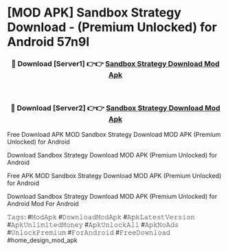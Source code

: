 # [MOD APK] Sandbox Strategy Download - (Premium Unlocked) for Android 57n9l



<div align="center">
<h3>🔴 Download [Server1] 👉👉 <a href="https://momento.my/?title=Sandbox_Strategy_Download">Sandbox Strategy Download Mod Apk</a></h3><br>

<h3>🔴 Download [Server2] 👉👉 <a href="https://momento.my/?title=Sandbox_Strategy_Download">Sandbox Strategy Download Mod Apk</a></h3>
</div>



Free Download APK MOD Sandbox Strategy Download MOD APK (Premium Unlocked) for Android

Download Sandbox Strategy Download MOD APK (Premium Unlocked) for Android

Free APK MOD Sandbox Strategy Download MOD APK (Premium Unlocked) for Android

Download Sandbox Strategy Download MOD APK (Premium Unlocked) for Android Mod For Android

𝚃𝚊𝚐𝚜: #𝙼𝚘𝚍𝙰𝚙𝚔 #𝙳𝚘𝚠𝚗𝚕𝚘𝚊𝚍𝙼𝚘𝚍𝙰𝚙𝚔 #𝙰𝚙𝚔𝙻𝚊𝚝𝚎𝚜𝚝𝚅𝚎𝚛𝚜𝚒𝚘𝚗 #𝙰𝚙𝚔𝚄𝚗𝚕𝚒𝚖𝚒𝚝𝚎𝚍𝙼𝚘𝚗𝚎𝚢 #𝙰𝚙𝚔𝚄𝚗𝚕𝚘𝚌𝚔𝙰𝚕𝚕 #𝙰𝚙𝚔𝙽𝚘𝙰𝚍𝚜 #𝚄𝚗𝚕𝚘𝚌𝚔𝙿𝚛𝚎𝚖𝚒𝚞𝚖 #𝙵𝚘𝚛𝙰𝚗𝚍𝚛𝚘𝚒𝚍 #𝙵𝚛𝚎𝚎𝙳𝚘𝚠𝚗𝚕𝚘𝚊𝚍 #home_design_mod_apk
